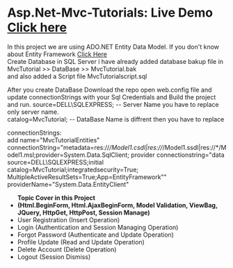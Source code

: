 # Asp.Net-Mvc-Tutorials: Live Demo <a href="http://www.mvctutorials.somee.com/">Click here</a>

In this project we are using ADO.NET Entity Data Model. If you don't know about Entity Framework <a href="https://www.c-sharpcorner.com/article/introduce-entity-framework-with-ado-net-entity-data-model/" target="_blank">Click Here </a>
<br/>
Create Database in SQL Server i have already added database bakup file in MvcTutorial >> DataBase >> MvcTutorial.bak <br/> 
and also added a Script file MvcTutorialscript.sql 

After you create DataBase Download the repo open web.config file and update connectionStrings with your Sql Credentials and Build the project and run. 
source=DELL\SQLEXPRESS; -- Server Name you have to replace only server name.<br/>
catalog=MvcTutorial; -- DataBase Name is diffrent then you have to replace

connectionStrings:<br/>
add name="MvcTutorialEntities" connectionString="metadata=res://*/Model1.csdl|res://*/Model1.ssdl|res://*/Model1.msl;provider=System.Data.SqlClient;
provider connectionstring=&quot;data source=DELL\SQLEXPRESS;initial catalog=MvcTutorial;integratedsecurity=True;
MultipleActiveResultSets=True;App=EntityFramework&quot;" providerName="System.Data.EntityClient"

<ul><b>Topic Cover in this Project</b>
  <li><b>(Html.BeginForm, Html.AjaxBeginForm, Model Validation, ViewBag, JQuery, HttpGet, HttpPost, Session Manage)</b></li>
  <li>User Registration (Insert Operation)</li>
  <li>Login (Authentication and Session Managing Operation)</li>
  <li>Forgot Password (Authenticate and Update Operation)</li>
  <li>Profile Update (Read and Update Operation)</li>
  <li>Delete Account (Delete Operation)</li>
  <li>Logout (Session Dismiss)</li>
</ul>

